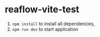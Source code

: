 # reaflow-vite-test

1. `npm install` to install all dependencies,
2. `npm run dev` to start application
